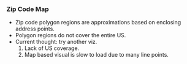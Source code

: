 ### Zip Code Map
* Zip code polygon regions are approximations based on enclosing address points.
* Polygon regions do not cover the entire US.
* Current thought: try another viz.
  1. Lack of US coverage.
  2. Map based visual is slow to load due to many line points.
